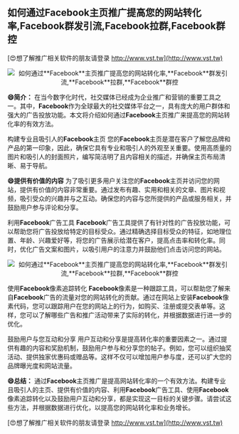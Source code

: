 ## **如何通过**Facebook**主页推广提高您的网站转化率,**Facebook**群发引流,**Facebook**拉群,**Facebook**群控**

[😍想了解推广相关软件的朋友请登录 http://www.vst.tw](http://www.vst.tw)

 <center><img src="https://vst.tw/MP4/tuiguang/png/7.png" alt="如何通过**Facebook**主页推广提高您的网站转化率,**Facebook**群发引流,**Facebook**拉群,**Facebook**群控"></center>

**😄简介：**
在当今数字化时代，社交媒体已经成为企业推广和营销的重要工具之一。其中，**Facebook**作为全球最大的社交媒体平台之一，具有庞大的用户群体和强大的广告投放功能。本文将介绍如何通过**Facebook**主页推广来提高您的网站转化率的有效方法。

构建专业且吸引人的**Facebook**主页
您的**Facebook**主页是潜在客户了解您品牌和产品的第一印象，因此，确保它具有专业和吸引人的外观至关重要。使用高质量的图片和吸引人的封面照片，编写简洁明了且内容相关的描述，并确保主页布局清晰、易于导航。

**😄提供有价值的内容**
为了吸引更多用户关注您的**Facebook**主页并访问您的网站，提供有价值的内容非常重要。通过发布有趣、实用和相关的文章、图片和视频，吸引受众的兴趣并与之互动。确保您的内容与您所提供的产品或服务相关，并鼓励用户参与评论和分享。

利用**Facebook**广告工具
**Facebook**广告工具提供了有针对性的广告投放功能，可以帮助您将广告投放给特定的目标受众。通过精确选择目标受众的特征，如地理位置、年龄、兴趣爱好等，将您的广告展示给潜在客户，提高点击率和转化率。同时，优化广告文案和图片，以吸引用户的注意力并鼓励他们点击访问您的网站。

 <center><img src="https://vst.tw/MP4/tuiguang/png/0.png" alt="如何通过**Facebook**主页推广提高您的网站转化率,**Facebook**群发引流,**Facebook**拉群,**Facebook**群控"></center>

使用**Facebook**像素追踪转化
**Facebook**像素是一种跟踪工具，可以帮助您了解来自**Facebook**广告的流量对您的网站转化的贡献。通过在网站上安装**Facebook**像素代码，您可以跟踪用户在您的网站上的行为，如购买、注册或提交表单等。这样，您可以了解哪些广告和推广活动带来了实际的转化，并根据数据进行进一步的优化。

鼓励用户与您互动和分享
用户互动和分享是提高转化率的重要因素之一。通过提供有趣的内容和奖励机制，鼓励用户参与和分享您的帖子。例如，您可以组织抽奖活动、提供独家优惠码或赠品等。这样不仅可以增加用户参与度，还可以扩大您的品牌曝光度和网站流量。

**😄总结：**
通过**Facebook**主页推广是提高网站转化率的一个有效方法。构建专业且吸引人的主页、提供有价值的内容、利用**Facebook**广告工具、使用**Facebook**像素追踪转化以及鼓励用户互动和分享，都是实现这一目标的关键步骤。请尝试这些方法，并根据数据进行优化，以提高您的网站转化率和业务增长。

[😍想了解推广相关软件的朋友请登录 http://www.vst.tw](http://www.vst.tw)



